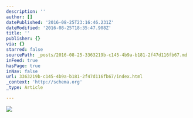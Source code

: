 ```yaml
---
description: ''
author: []
datePublished: '2016-08-25T23:16:46.231Z'
dateModified: '2016-08-25T18:35:47.908Z'
title: ''
publisher: {}
via: {}
starred: false
sourcePath: _posts/2016-08-25-3363219b-c145-4b9a-b181-2f47d116fb67.md
inFeed: true
hasPage: true
inNav: false
url: 3363219b-c145-4b9a-b181-2f47d116fb67/index.html
_context: 'http://schema.org'
_type: Article

---
```

![](https://the-grid-user-content.s3-us-west-2.amazonaws.com/29454b49-9604-4540-b4dd-ce538206a7c3.jpg)